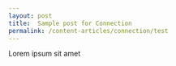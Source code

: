 ```yaml
---
layout: post
title:  Sample post for Connection
permalink: /content-articles/connection/test
---
```

Lorem ipsum sit amet
